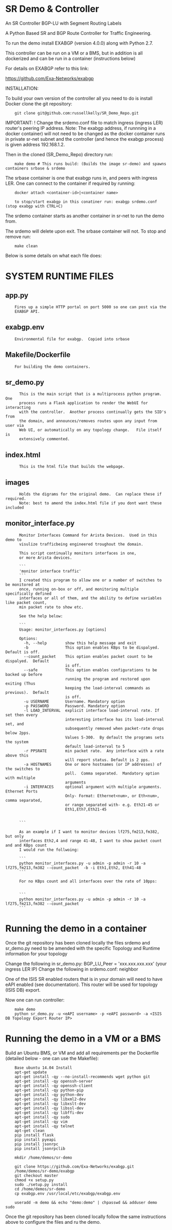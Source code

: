 # SR Demo & Controller

An SR Controller BGP-LU with Segment Routing Labels

A Python Based SR and BGP Route Controller for Traffic Engineering.

To run the demo install EXABGP (version 4.0.0) along with Python 2.7.

This controller can be run on a VM or a BMS, but in addition is all dockerized and can be run in a container (instructions below)

For details on  EXABGP refer to this link:

https://github.com/Exa-Networks/exabgp

INSTALLATION:

To build your own version of the controller all you need to do is install Docker clone the git repository:

        git clone git@github.com:russellkelly/SR_Demo_Repo.git

IMPORTANT: ! Change the srdemo.conf file to match ingress (ingress LER) router's peering IP address.  Note:  The exabgp address, if runnning in a docker container) will not need to be changed as the docker container runs in private sr-net subnet and the controller (and hence the exabgp process) is given address 192.168.1.2.

Then in the cloned (SR_Demo_Repo) directory run:

        make demo # This runs build: (Builds the image sr-demo) and spawns containers srbase & srdemo

The srbase container is one that exabgp runs in, and peers with ingress LER.  One can connect to the container if required by running:

        docker attach <container-id>|<container name>
        
        to stop/start exabgp in this conatiner run: exabgp srdemo.conf  (stop exabgp with CTRL+C)

The srdemo container starts as another container in sr-net to run the demo from.


The srdemo will delete upon exit.  The srbase container will not.  To stop and remove run:

        make clean



Below is some details on what each file does:


SYSTEM RUNTIME FILES
====================


app.py
------
        Fires up a simple HTTP portal on port 5000 so one can post via the
        EXABGP API.
        
        
exabgp.env
----------
        Environmental file for exabgp.  Copied into srbase
       
Makefile/Dockerfile
-------------------

        For building the demo containers.


sr_demo.py
-----------
          This is the main script that is a multiprocess python program.  One
          process runs a Flask application to render the WebUI for interacting 
          with the controller.  Another process continually gets the SID's from
          the domain, and announces/removes routes upon any input from user via
          Web UI, or automatically on any topology change.   File itself is 
          extensively commented.

index.html
-----------
          This is the html file that builds the webpage.
          
       
images
-------
          Holds the digrams for the original demo.  Can replace these if required.
          Note: best to amend the index.html file if you dont want these included
          
monitor_interface.py
--------------------
          Monitor Interfaces Command for Arista Devices.  Used in this demo to 
          visulize trafficbeing engineered troughout the domain.

          This script continually monitors interfaces in one, 
          or more Arista devices. 

          ```
          'monitor interface traffic'
          ```
          I created this program to allow one or a number of switches to be monitored at 
          once, running on-box or off, and monitoring multiple specifically defined 
          interfaces or all of them, and the ability to define variables like packet count, 
          min packet rate to show etc.  

          See the help below:

          ```
          Usage: monitor_interfaces.py [options]

          Options:
            -h, --help        show this help message and exit
            -b                This option enables KBps to be dispalyed.  Default is off.
            --count_packet    This option enables packet count to be dispalyed.  Default
                              is off.
            --safe            This option enables configurations to be backed up before
                              running the program and restored upon exiting (Thus
                              keeping the load-interval commands as previous).  Default
                              is off.
            -u USERNAME       Username. Mandatory option
            -p PASSWORD       Password. Mandatory option
            -l LOAD_INTERVAL  explicit interface load-interval rate. If set then every
                              interesting interface has its load-interval set, and
                              subsequently removed when packet-rate drops below 2pps.
                              Values 5-300.  By default the programs sets the system
                              default load-interval to 5
            -r PPSRATE        min packet rate.  Any interface with a rate above this
                              will report status. Default is 2 pps.
            -a HOSTNAMES      One or more hostnames (or IP addresses) of the switches to
                              poll.  Comma separated.  Mandatory option with multiple
                              arguments
            -i INTERFACES     optional argument with multiple arguments.  Ethernet Ports
                              Only- Format: Ethernet<num>, or Eth<num>, comma separated,
                              or range separated with- e.g. Eth21-45 or
                              Eth1,Eth7,Eth21-45


          ```

          As an example if I want to monitor devices lf275,fm213,fm382, but only 
          interfaces Eth2,4 and range 41-48, I want to show packet count and and KBps count 
          I would run the follwoing:

          ```
          python monitor_interfaces.py -u admin -p admin -r 10 -a lf275,fm213,fm382 --count_packet  -b -i Eth1,Eth2, Eth41-48
          ```

          For no KBps count and all interfaces over the rate of 10pps:


          ```
          python monitor_interfaces.py -u admin -p admin -r 10 -a lf275,fm213,fm382 --count_packet
          ```


Running the demo in a container
===============================

Once the git repository has been cloned locally the files srdemo and sr_demo.py need to be amended with the specific 
Topology and Runtime information for your topology

Change the following in sr_demo.py:  BGP_LU_Peer = 'xxx.xxx.xxx.xxx' (your ingress LER IP)
Change the following in srdemo.conf: neighbor <Add your LER IP Address Here>

One of the ISIS SR enabled routers that is in your domain will need to have eAPI enabled (see documentation).  This
router will be used for topology (ISIS DB) export.

Now one can run controller:

        make demo
        python sr_demo.py -u <eAPI username> -p <eAPI password> -a <ISIS DB Topology Export Router IP>


Running the demo in a VM or a BMS
===============================

Build an Ubuntu BMS, or VM and add all requirements per the Dockerfile (detailed below - one can use the Makefile):

        Base ubuntu 14.04 Install
        apt-get update
        apt-get install -qy --no-install-recommends wget python git
        apt-get install -qy openssh-server
        apt-get install -qy openssh-client
        apt-get install -qy python-pip
        apt-get install -qy python-dev
        apt-get install -qy libxml2-dev
        apt-get install -qy libxslt-dev
        apt-get install -qy libssl-dev
        apt-get install -qy libffi-dev
        apt-get install -qy sudo
        apt-get install -qy vim
        apt-get install -qy telnet
        apt-get clean
        pip install flask
        pip install pyeapi
        pip install jsonrpc
        pip install jsonrpclib

        mkdir /home/demos/sr-demo

        git clone https://github.com/Exa-Networks/exabgp.git
        /home/demos/sr-demo/exabgp
        git checkout master
        chmod +x setup.py
        sudo ./setup.py install
        cd /home/demos/sr-demo
        cp exabgp.env /usr/local/etc/exabgp/exabgp.env

        useradd -m demo && echo "demo:demo" | chpasswd && adduser demo sudo

Once the git repository has been cloned locally follow the same instructions above to configure the files and ru the demo.
